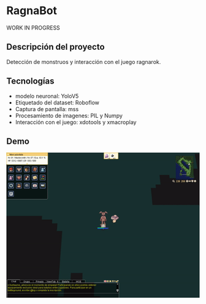 ﻿# RagnaBot
WORK IN PROGRESS
## Descripción del proyecto
Detección de monstruos y interacción con el juego ragnarok.

## Tecnologías
- modelo neuronal: YoloV5
- Etiquetado del dataset: Roboflow
- Captura de pantalla: mss
- Procesamiento de imagenes: PIL y Numpy
- Interacción con el juego: xdotools y xmacroplay

## Demo
![Alt Text](imagenes/actuacion.gif)